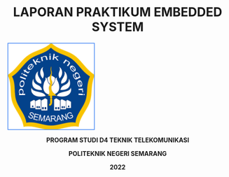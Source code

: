 <h1 align="center">LAPORAN PRAKTIKUM EMBEDDED SYSTEM</h1>
<img src="Dokumentasi/Jepretan Layar 2016-12-17 pada 09.37.12.png" width="200" height="200" align="center">
<b><p align="center">PROGRAM STUDI D4 TEKNIK TELEKOMUNIKASI</p>
<p align="center">POLITEKNIK NEGERI SEMARANG</p>
<p align="center">2022</></b>
